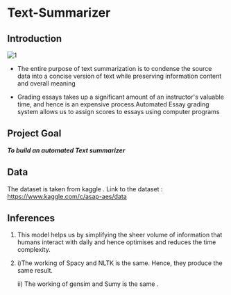 # Text-Summarizer

## Introduction 

![1](https://user-images.githubusercontent.com/74179721/130446828-a20a4f5a-1751-4197-a2b7-9b0a01c17e71.jpg)

* The entire purpose of text summarization is to condense the source data into a concise version of text while preserving information content and overall meaning

* Grading  essays takes up a significant amount of an instructor's valuable time, and hence is an expensive process.Automated Essay grading system allows us to assign scores to   essays using computer programs

## Project Goal 

_**To build an automated Text summarizer**_

## Data 

The dataset is taken from kaggle . 
Link to the dataset : https://www.kaggle.com/c/asap-aes/data

## Inferences 

1. This model helps us by simplifying the sheer volume of information that humans interact with daily and hence optimises and reduces the time complexity.

2. i)The working of Spacy and NLTK is the same. Hence, they produce the same result.

   ii) The working of gensim and Sumy is the same . 













